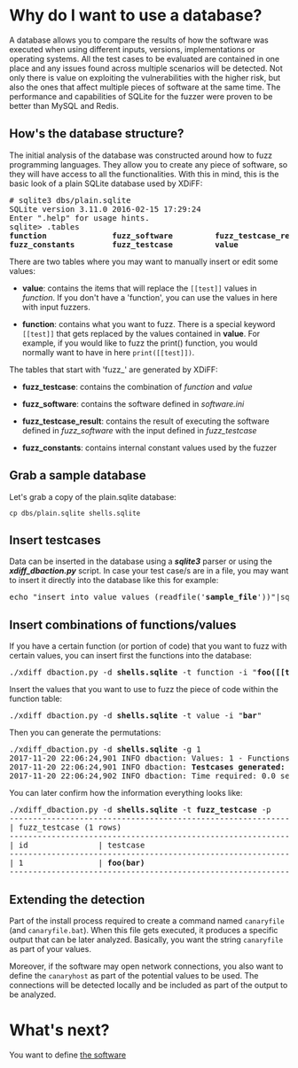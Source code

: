 # Why do I want to use a database?
A database allows you to compare the results of how the software was executed when using different inputs, versions, implementations or operating systems. All the test cases to be evaluated are contained in one place and any issues found across multiple scenarios will be detected. Not only there is value on exploiting the vulnerabilities with the higher risk, but also the ones that affect multiple pieces of software at the same time. The performance and capabilities of SQLite for the fuzzer were proven to be better than MySQL and Redis.

## How's the database structure?
The initial analysis of the database was constructed around how to fuzz programming languages. They allow you to create any piece of software, so they will have access to all the functionalities. With this in mind, this is the basic look of a plain SQLite database used by XDiFF:

<pre>
# sqlite3 dbs/plain.sqlite 
SQLite version 3.11.0 2016-02-15 17:29:24
Enter ".help" for usage hints.
sqlite> .tables
<b>function</b>              <b>fuzz_software</b>         <b>fuzz_testcase_result</b>
<b>fuzz_constants</b>        <b>fuzz_testcase</b>         <b>value</b>      
</pre>

There are two tables where you may want to manually insert or edit some values:
* **value**: contains the items that will replace the ```[[test]]``` values in *function*. If you don't have a 'function', you can use the values in here with input fuzzers.

* **function**: contains what you want to fuzz. There is a special keyword ```[[test]]``` that gets replaced by the values contained in **value**. For example, if you would like to fuzz the print() function, you would normally want to have in here ```print([[test]])```.

The tables that start with 'fuzz_' are generated by XDiFF:
* **fuzz_testcase**: contains the combination of *function* and *value*

* **fuzz_software**: contains the software defined in *software.ini*

* **fuzz_testcase_result**: contains the result of executing the software defined in *fuzz_software* with the input defined in *fuzz_testcase*

* **fuzz_constants**: contains internal constant values used by the fuzzer

## Grab a sample database
Let's grab a copy of the plain.sqlite database:
```
cp dbs/plain.sqlite shells.sqlite
```

## Insert testcases

Data can be inserted in the database using a ***sqlite3*** parser or using the ***xdiff_dbaction.py*** script. In case your test case/s are in a file, you may want to insert it directly into the database like this for example:
<pre>
echo "insert into value values (readfile('<b>sample_file</b>'))"|sqlite3 <b>shells.sqlite</b> 
</pre>

## Insert combinations of functions/values

If you have a certain function (or portion of code) that you want to fuzz with certain values, you can insert first the functions into the database:
<pre>
./xdiff_dbaction.py -d <b>shells.sqlite</b> -t function -i "<b>foo([[test]])</b>"
</pre>

Insert the values that you want to use to fuzz the piece of code within the function table:
<pre>
./xdiff_dbaction.py -d <b>shells.sqlite</b> -t value -i "<b>bar</b>"
</pre>

Then you can generate the permutations:
<pre>
./xdiff_dbaction.py -d <b>shells.sqlite</b> -g 1
2017-11-20 22:06:24,901 INFO dbaction: Values: 1 - Functions: 1
2017-11-20 22:06:24,901 INFO dbaction: <b>Testcases generated: 1</b>
2017-11-20 22:06:24,902 INFO dbaction: Time required: 0.0 seconds
</pre>

You can later confirm how the information everything looks like:
<pre>
./xdiff_dbaction.py -d <b>shells.sqlite</b> -t <b>fuzz_testcase</b> -p
----------------------------------------------------------------------------------------------------------
| fuzz_testcase (1 rows)                                                                                 |
----------------------------------------------------------------------------------------------------------
| id               | testcase                                                                            |
----------------------------------------------------------------------------------------------------------
| 1                | <b>foo(bar)</b>                                                                            |
----------------------------------------------------------------------------------------------------------
</pre>

## Extending the detection

Part of the install process required to create a command named ```canaryfile``` (and ```canaryfile.bat```). When this file gets executed, it produces a specific output that can be later analyzed. Basically, you want the string ```canaryfile``` as part of your values.

Moreover, if the software may open network connections, you also want to define the ```canaryhost``` as part of the potential values to be used. The connections will be detected locally and be included as part of the output to be analyzed.

# What's next?

You want to define [the software](https://github.com/IOActive/XDiFF/wiki/3.-The-software)
